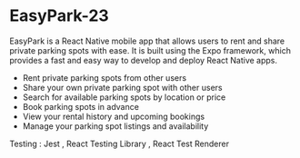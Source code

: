 # EasyPark-23

EasyPark is a React Native mobile app that allows users to rent and share private parking spots with ease.
It is built using the Expo framework, which provides a fast and easy way to develop and deploy React Native apps.


* Rent private parking spots from other users
* Share your own private parking spot with other users
* Search for available parking spots by location or price
* Book parking spots in advance
* View your rental history and upcoming bookings
* Manage your parking spot listings and availability

Testing : Jest , React Testing Library , React Test Renderer
